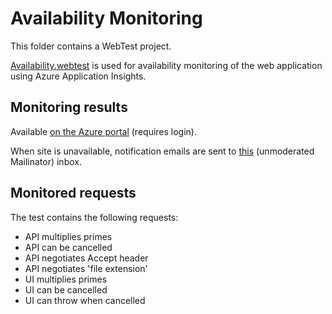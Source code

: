 # Availability Monitoring

This folder contains a WebTest project.

[Availability.webtest](https://github.com/langsamu/PrimeMultiplication/blob/master/PrimeMultiplication.Availability/Availability.webtest) is used for availability monitoring of the web application using Azure Application Insights.

## Monitoring results
Available [on the Azure portal](https://portal.azure.com/#resource/subscriptions/d40c53cc-9981-4d98-a471-35df02d0bdc7/resourceGroups/PrimeMultiplication/providers/microsoft.insights/components/PrimeMultiplication/availability) (requires login).

When site is unavailable, notification emails are sent to [this](https://www.mailinator.com/v3/index.jsp?query=avastprimemultiplication) (unmoderated Mailinator) inbox.

## Monitored requests
The test contains the following requests:
- API multiplies primes
- API can be cancelled
- API negotiates Accept header
- API negotiates 'file extension'
- UI multiplies primes
- UI can be cancelled
- UI can throw when cancelled
